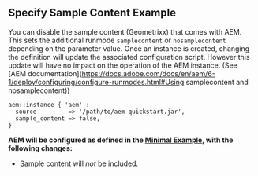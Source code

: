 
## Specify Sample Content Example

You can disable the sample content (Geometrixx) that comes with AEM. This sets the additional runmode `samplecontent` or `nosamplecontent` depending on the parameter value. Once an instance is created, changing the definition will update the associated configuration script. However this update will have no impact on the operation of the AEM instance. (See [AEM documentation](https://docs.adobe.com/docs/en/aem/6-1/deploy/configuring/configure-runmodes.html#Using samplecontent and nosamplecontent))

~~~ puppet
aem::instance { 'aem' :
  source         => '/path/to/aem-quickstart.jar',
  sample_content => false,
}
~~~

**AEM will be configured as defined in the [Minimal Example](docs/aem-instance/Minimal.md), with the following changes:**

* Sample content will *not* be included.

